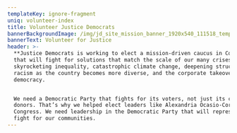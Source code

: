```yaml
---
templateKey: ignore-fragment
uniq: volunteer-index
title: Volunteer Justice Democrats
bannerBackgroundImage: /img/jd_site_mission_banner_1920x540_111518_temp.png
bannerText: Volunteer for Justice
header: >-
  **Justice Democrats is working to elect a mission-driven caucus in Congress**
  that will fight for solutions that match the scale of our many crises:
  skyrocketing inequality, catastrophic climate change, deepening structural
  racism as the country becomes more diverse, and the corporate takeover of our
  democracy.


  We need a Democratic Party that fights for its voters, not just its corporate
  donors. That’s why we helped elect leaders like Alexandria Ocasio-Cortez to
  Congress. We need leadership in the Democratic Party that will represent and
  fight for our communities.
---
```

